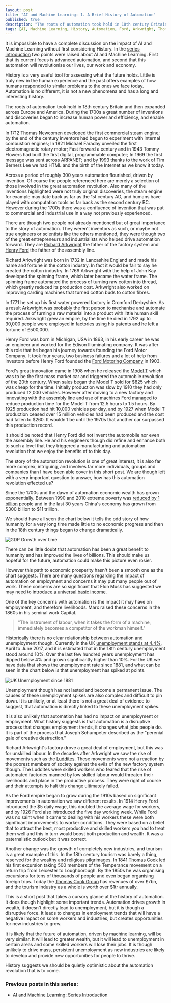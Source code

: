 ```yaml
---
layout: post
title: "AI and Machine Learning: 1. A Brief History of Automation"
published: true
description: "The roots of automation took hold in 18th century Britain and then expanded across Europe and America"
tags: [AI, Machine Learning, History, Automation, Ford, Arkwright, Thomas Cook]
---
```

It is impossible to have a complete discussion on the impact of AI and Machine Learning without first considering History. In the [series introduction](https://robdwaller.github.io/2017/08/24/ai-machine-learning-series-introduction.html) two points were raised about AI and Machine Learning. First that its current focus is advanced automation, and second that this automation will revolutionise our lives, our work and economy.

History is a very useful tool for assessing what the future holds. Little is truly new in the human experience and the past offers examples of how humans responded to similar problems to the ones we face today. Automation is no different, it is not a new phenomena and has a long and interesting history.

The roots of automation took hold in 18th century Britain and then expanded across Europe and America. During the 1700s a great number of inventions and discoveries began to increase human power and efficiency, and enable automation.

In 1712 Thomas Newcomen developed the first commercial steam engine; by the end of the century inventors had begun to experiment with internal combustion engines; In 1821 Michael Faraday unveiled the first electromagnetic rotary motor; Fast forward a century and in 1943 Tommy Flowers had built the first digital, programmable computer; In 1969 the first message was sent across ARPANET; and by 1993 thanks to the work of Tim Berners Lee we had HTML and the birth of the Internet as we know it today.

Across a period of roughly 300 years automation flourished, driven by invention. Of course the people referenced here are merely a selection of those involved in the great automation revolution. Also many of the inventions highlighted were not truly original discoveries, the steam engine for example may date back as far as the 1st century AD, and humans have played with computation tools as far back as the second century BC. However during the 1700s there was a confluence of invention that was put to commercial and industrial use in a way not previously experienced.

There are though two people not already mentioned but of great importance to the story of automation. They weren't inventors as such, or maybe not true engineers or scientists like the others mentioned, they were though two of the great entrepreneurs and industrialists who helped drive automation forward. They are [Richard Arkwright](https://en.wikipedia.org/wiki/Richard_Arkwright) the father of the factory system and [Henry Ford](https://en.wikipedia.org/wiki/Henry_Ford) the father of the assembly line.

Richard Arkwright was born in 1732 in Lancashire England and made his name and fortune in the cotton industry. In fact it would be fair to say he created the cotton industry. In 1769 Arkwright with the help of John Kay developed the spinning frame, which later became the water frame. The spinning frame automated the process of turning raw cotton into thread, which greatly reduced its production cost. Arkwright also worked on improving carding machines that turned cotton buds to cotton fibres.

In 1771 he set up his first water powered factory in Cromford Derbyshire. As a result Arkwright was probably the first person to mechanise and automate the process of turning a raw material into a product with little human skill required. Arkwright grew an empire, by the time he died in 1792 up to 30,000 people were employed in factories using his patents and he left a fortune of £500,000.  

Henry Ford was born in Michigan, USA in 1863, in his early career he was an engineer and worked for the Edison Illuminating company. It was after this role that he began his journey towards founding the Ford Motor Company. It took four years, two business failures and a lot of help from investors before Henry Ford founded the [Ford Motoring Company](https://en.wikipedia.org/wiki/Ford_Motor_Company) in 1903.

Ford's great innovation came in 1908 when he released the [Model T](https://en.wikipedia.org/wiki/Ford_Model_T) which was to be the first mass market car and triggered the automobile revolution of the 20th century. When sales began the Model T sold for $825 which was cheap for the time. Initially production was slow by 1910 they had only produced 12,000 vehicles. However after moving to a new factory and innovating with the assembly line and use of machines Ford managed to reduce production time for the Model T from 12.5 hours to 1.5 hours. By 1925 production had hit 10,000 vehicles per day, and by 1927 when Model T production ceased over 15 million vehicles had been produced and the cost had fallen to $260. It wouldn't be until the 1970s that another car surpassed this production record.

It should be noted that Henry Ford did not invent the automobile nor even the assembly line. He and his engineers though did refine and enhance both to such a level that they triggered a manufacturing and automation revolution that we enjoy the benefits of to this day.

The story of the automation revolution is one of great interest, it is also far more complex, intriguing, and involves far more individuals, groups and companies than I have been able cover in this short post. We are though left with a very important question to answer, how has this automation revolution effected us?

Since the 1700s and the dawn of automation economic wealth has grown exponentially. Between 1990 and 2010 extreme poverty was [reduced by 1 billion](https://www.economist.com/news/leaders/21578665-nearly-1-billion-people-have-been-taken-out-extreme-poverty-20-years-world-should-aim) people and in the last 30 years China's economy has grown from $300 billion to $11 trillion.

We should have all seen the chart below it tells the odd story of how humanity for a very long time made little to no economic progress and then in the 18th century things began to change dramatically.

![GDP Growth over time](http://www.efficientfrontier.com/ef/404/4.GIF)

There can be little doubt that automation has been a great benefit to humanity and has improved the lives of billions. This should make us hopeful for the future, automation could make this picture even rosier.

However this path to economic prosperity hasn't been a smooth one as the chart suggests. There are many questions regarding the impact of automation on employment and concerns it may put many people out of work. These concerns are so significant that Elon Musk has suggested we may need to [introduce a universal basic income](http://uk.businessinsider.com/elon-musk-universal-basic-income-2017-2).

One of the key concerns with automation is the impact it may have on employment, and therefore livelihoods. Marx raised these concerns in the 1860s in his seminal work Capital.

> "The instrument of labour, when it takes the form of a machine, immediately becomes a competitor of the workman himself."

Historically there is no clear relationship between automation and unemployment though. Currently in the UK [unemployment stands at 4.4%](https://www.ons.gov.uk/employmentandlabourmarket/peoplenotinwork/unemployment), April to June 2017, and it is estimated that in the 18th century unemployment stood around 10%. Over the last few hundred years unemployment has dipped below 4% and grown significantly higher than 10%. For the UK we have data that shows the unemployment rate since 1881, and what can be seen in the chart below is that unemployment has spiked at points.

![UK Unemployment since 1881](https://upload.wikimedia.org/wikipedia/commons/3/39/Unemployment_in_the_United_Kingdom_since_1881.svg)   

Unemployment though has not lasted and become a permanent issue. The causes of these unemployment spikes are also complex and difficult to pin down. It is unlikely, or at least there is not a great deal of evidence to suggest, that automation is directly linked to these unemployment spikes.

It is also unlikely that automation has had no impact on unemployment or employment. What history suggests is that automation is a disruptive process that changes employment trends, it changes what jobs people do. It is part of the process that Joseph Schumpeter described as the "perenial gale of creative destruction."

Richard Arkwright's factory drove a great deal of employment, but this was for unskilled labour. In the decades after Arkwright we saw the rise of movements such as the [Luddites](https://en.wikipedia.org/wiki/Luddite). These movements were not a reaction by the poorest members of society against the evils of the new factory system though. The Luddites were skilled workers who feared that the rise of automated factories manned by low skilled labour would threaten their livelihoods and place in the productive process. They were right of course and their attempts to halt this change ultimately failed.

As the Ford empire began to grow during the 1910s based on significant improvements in automation we saw different results. In 1914 Henry Ford introduced the $5 daily wage, this doubled the average wage for workers, and by 1926 Ford also introduced the five day working week. While Ford was no saint when it came to dealing with his workers these were both significant improvements to worker conditions. They were based on a belief that to attract the best, most productive and skilled workers you had to treat them well and this in turn would boost both production and wealth. It was a paternalistic outlook but it was correct.

Another change was the growth of completely new industries, and tourism is a great example of this. In the 18th century tourism was barely a thing, reserved for the wealthy and religious pilgrimages. In 1841 [Thomas Cook](https://en.wikipedia.org/wiki/Thomas_Cook) led his first excursion taking 500 members of the Temperance movement on a return trip from Leicester to Loughborough. By the 1850s he was organising excursions for tens of thousands of people and even began organising foreign trips. Today the [Thomas Cook Group](https://en.wikipedia.org/wiki/Thomas_Cook_Group) has revenues of over £7bn, and the tourism industry as a whole is worth over $1tr annually.

This is a short post that takes a cursory glance at the history of automation. It does though highlight some important trends. Automation drives growth in wealth, it doesn't directly lead to unemployment, but it is though a disruptive force. It leads to changes in employment trends that will have a negative impact on some workers and industries, but creates opportunities for new industries to grow.

It is likely that the future of automation, driven by machine learning, will be very similar. It will lead to greater wealth, but it will lead to unemployment in certain areas and some skilled workers will lose their jobs. It is though unlikely to drive mass, persistent unemployment as new industries are likely to develop and provide new opportunities for people to thrive.

History suggests we should be quietly optimistic about the automation revolution that is to come.

### Previous posts in this series:
- [AI and Machine Learning: Series Introduction](https://robdwaller.github.io/2017/08/24/ai-machine-learning-series-introduction.html)

